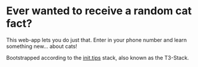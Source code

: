 # Ever wanted to receive a random cat fact?

This web-app lets you do just that. Enter in your phone number and learn something new... about cats!

Bootstrapped according to the [init.tips](https://init.tips) stack, also known as the T3-Stack. 



